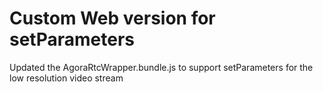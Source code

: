 # Custom Web version for setParameters

Updated the AgoraRtcWrapper.bundle.js to support setParameters for the low resolution video stream
